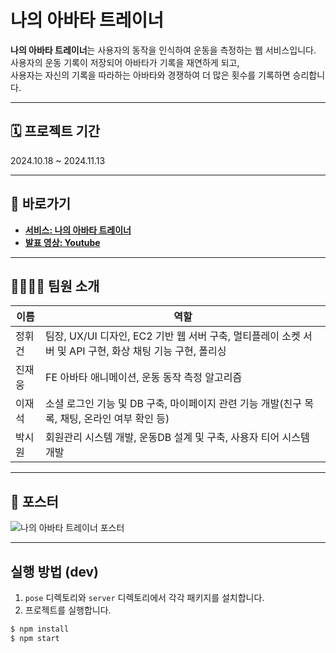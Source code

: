 # 나의 아바타 트레이너

**나의 아바타 트레이너**는 사용자의 동작을 인식하여 운동을 측정하는 웹 서비스입니다.  
사용자의 운동 기록이 저장되어 아바타가 기록을 재연하게 되고,  
사용자는 자신의 기록을 따라하는 아바타와 경쟁하여 더 많은 횟수를 기록하면 승리합니다.

---

## 🗓️ 프로젝트 기간  
2024.10.18 ~ 2024.11.13  

---

## 🔗 바로가기  
- **[서비스: 나의 아바타 트레이너]()**  
- **[발표 영상: Youtube](https://youtu.be/xrP23naImNA)**

---

## 👨‍👨‍👦‍👦 팀원 소개  

| 이름     | 역할     |
|----------|----------|
| 정휘건   | 팀장, UX/UI 디자인,  EC2 기반 웹 서버 구축, 멀티플레이 소켓 서버 및 API 구현, 화상 채팅 기능 구현, 폴리싱          |
| 진재웅   | FE 아바타 애니메이션, 운동 동작 측정 알고리즘         |
| 이재석   | 소셜 로그인 기능 및 DB 구축, 마이페이지 관련 기능 개발(친구 목록, 채팅, 온라인 여부 확인 등)  |
| 박시원   | 회원관리 시스템 개발, 운동DB 설계 및 구축, 사용자 티어 시스템 개발  |

---

## 📜 포스터  
![나의 아바타 트레이너 포스터](https://github.com/user-attachments/assets/e61e06ef-7657-46d8-b560-d93efda4f4db)

---

## 실행 방법 (dev)

1. `pose` 디렉토리와 `server` 디렉토리에서 각각 패키지를 설치합니다.  
2. 프로젝트를 실행합니다.  

```bash
$ npm install
$ npm start
